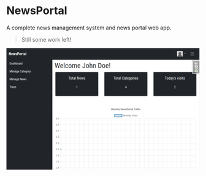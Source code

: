 # NewsPortal

A complete news management system and news portal web app.

> Still some work left!

<p align="center">
    <img src="./newsportal.png" />
</p>
